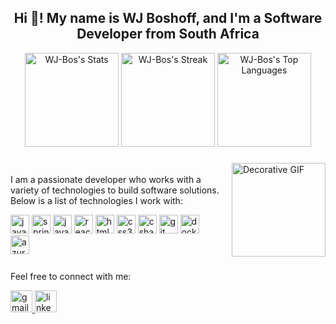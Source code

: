 <h2 align="center">Hi 👋! My name is WJ Boshoff, and I'm a Software Developer from South Africa</h2>

<div align="center">
  <!-- GitHub Stats -->
  <img src="https://github-readme-stats.vercel.app/api?username=WJ-Bos&theme=tokyonight&show_icons=true&hide_border=true&count_private=true" alt="WJ-Bos's Stats" height="150" />
  <img src="https://github-readme-streak-stats.herokuapp.com/?user=WJ-Bos&theme=tokyonight&hide_border=true" alt="WJ-Bos's Streak" height="150" />
  <img src="https://github-readme-stats.vercel.app/api/top-langs/?username=WJ-Bos&theme=tokyonight&show_icons=true&hide_border=true&layout=compact" alt="WJ-Bos's Top Languages" height="150" />
</div>

###

<div  style="display: flex; align-items: center; gap: 20px;">
  <!-- Icons Section -->
  <div>
    <p>I am a passionate developer who works with a variety of technologies to build software solutions. Below is a list of technologies I work with:</p>
    <img src="https://cdn.jsdelivr.net/gh/devicons/devicon/icons/java/java-original.svg" height="30" alt="java logo" />
    <img src="https://cdn.jsdelivr.net/gh/devicons/devicon/icons/spring/spring-original.svg" height="30" alt="spring logo" />
    <img src="https://cdn.jsdelivr.net/gh/devicons/devicon/icons/javascript/javascript-original.svg" height="30" alt="javascript logo" />
    <img src="https://cdn.jsdelivr.net/gh/devicons/devicon/icons/react/react-original.svg" height="30" alt="react logo" />
    <img src="https://cdn.jsdelivr.net/gh/devicons/devicon/icons/html5/html5-original.svg" height="30" alt="html5 logo" />
    <img src="https://cdn.jsdelivr.net/gh/devicons/devicon/icons/css3/css3-original.svg" height="30" alt="css3 logo" />
    <img src="https://cdn.jsdelivr.net/gh/devicons/devicon/icons/csharp/csharp-original.svg" height="30" alt="csharp logo" />
    <img src="https://cdn.jsdelivr.net/gh/devicons/devicon/icons/git/git-original.svg" height="30" alt="git logo" />
    <img src="https://cdn.jsdelivr.net/gh/devicons/devicon/icons/docker/docker-original.svg" height="30" alt="docker logo" />
    <img src="https://cdn.jsdelivr.net/gh/devicons/devicon/icons/azure/azure-original.svg" height="30" alt="azure logo" />
  </div>

  <!-- Image Section -->
  <img src="https://www.icegif.com/wp-content/uploads/2021/11/icegif-374.gif" height="150" alt="Decorative GIF" />
</div>

###

<div align="left">
  <p>Feel free to connect with me:</p>
  <a href="mailto:your-email@example.com">
    <img src="https://img.shields.io/static/v1?message=Gmail&logo=gmail&label=&color=D14836&logoColor=white&labelColor=&style=for-the-badge" height="35" alt="gmail logo" />
  </a>
  <a href="https://www.linkedin.com/in/your-linkedin-profile" target="_blank">
    <img src="https://img.shields.io/static/v1?message=LinkedIn&logo=linkedin&label=&color=0077B5&logoColor=white&labelColor=&style=for-the-badge" height="35" alt="linkedin logo" />
  </a>
</div>
